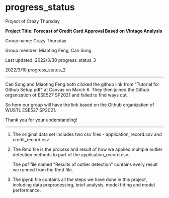 # progress_status
Project of Crazy Thursday

**Project Title: Forecast of Credit Card Approval Based on Vintage Analysis**

Group name: Crazy Thursday

Group member: Miaoting Feng, Can Song

Last updated: 2022/3/30 progress_status_3

2022/3/10 progress_status_2


******
Can Song and Miaoting Feng both clicked the github link from "Tutorial for Github Setup.pdf" at Canvas on March 6. 
They then joined the Github organization of ESE527 SP2021 and failed to find ways out. 

So here our group will have the link based on the Github organization of WUSTL ESE527 SP2021.

Thank you for your understanding!

******
1) The original data set includes two csv files - application_record.csv and credit_record.csv.

2) The Rmd file is the process and result of how we applied multiple outlier detection methods to part of the application_record.csv.

   The pdf file named "Results of outlier detection" contains every result we runned from the Rmd file.

3) The ipynb file contains all the steps we have done in this project, including data preprocessing, brief analysis, model fitting and model performance.
